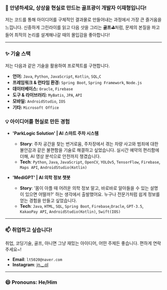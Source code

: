 ### 👋 안녕하세요, 상상을 현실로 만드는 골프광이 개발자 이재형입니다!

저는 코드를 통해 아이디어를 구체적인 결과물로 만들어내는 과정에서 가장 큰 즐거움을 느낍니다. 신중하게 그린라이를 읽고 다음 샷을 그리는 **골프⛳️**처럼, 문제의 본질을 파고들어 최적의 논리를 설계해나갈 때의 몰입감을 좋아합니다!

---

### ✨ 기술 스택

저는 다음과 같은 기술을 활용하여 프로젝트를 구현합니다.

-   **언어:** `Java`, `Python`, `JavaScript`, `Kotlin`, `SQL`,`C`
-   **프레임워크 & 런타임 환경:** `Spring Boot`, `Spring Framework`, `Node.js`
-   **데이터베이스:** `Oracle`, `Firebase` 
-   **도구 & 라이브러리:** `MyBatis`, `JPA`, `API`
-   **모바일:** `AndroidStudio`, `IOS`
-   **기타:** `Microsoft Office`

### 💡 아이디어를 현실로 만든 경험

- **'ParkLogic Solution' | AI 스마트 주차 시스템**
  - **Story**: 주차 공간을 찾는 번거로움, 주차장에서 겪는 차량 사고와 범죄에 대한 불안감과 같은 불편함을 기술로 해결하고 싶었습니다. 실시간 예약의 편리함에 더해, AI 영상 분석으로 안전까지 챙겼습니다.
  - **Tech**: `Python`, `Java`, `JavaScript`, `OpenCV`, `YOLOv5`, `TensorFlow`, `Firebase`, `Maps API`, `AndroidStudio(Kotlin)`

- **'MediGPT' | AI 의학 정보 챗봇**
  - **Story**: '몸이 아플 때 어려운 의학 정보 말고, 바로바로 알아들을 수 있는 설명이 있으면 어떨까?' 하는 생각에서 출발했어요. 누구나 전문가처럼 쉽게 정보를 얻는 경험을 만들고 싶었습니다.
  - **Tech**: `Java`, `HTML`, `SQL`, `Spring Boot`, `Firebase`,`Oracle`, `GPT-3.5`, `KakaoPay API`, `AndroidStudio(Kotlin)`, `Swift(IOS)`

---

### 📫 취업하고 싶습니다!

취업, 코딩기술, 골프, 아니면 그냥 재밌는 아이디어, 어떤 주제든 좋습니다. 편하게 연락주세요~!

- **Email**: `lt5020@naver.com`
- **Instagram**: [jn._.ol](https://www.instagram.com/jn._.ol/)

---

### 😄 Pronouns: He/Him
